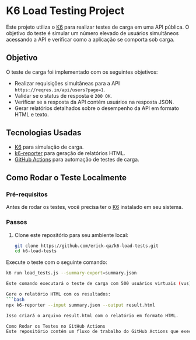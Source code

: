 # K6 Load Testing Project

Este projeto utiliza o [K6](https://k6.io/) para realizar testes de carga em uma API pública. O objetivo do teste é simular um número elevado de usuários simultâneos acessando a API e verificar como a aplicação se comporta sob carga.

## Objetivo

O teste de carga foi implementado com os seguintes objetivos:

- Realizar requisições simultâneas para a API `https://reqres.in/api/users?page=1`.
- Validar se o status de resposta é `200 OK`.
- Verificar se a resposta da API contém usuários na resposta JSON.
- Gerar relatórios detalhados sobre o desempenho da API em formato HTML e texto.

## Tecnologias Usadas

- [K6](https://k6.io/) para simulação de carga.
- [k6-reporter](https://github.com/benc-uk/k6-reporter) para geração de relatórios HTML.
- [GitHub Actions](https://github.com/features/actions) para automação de testes de carga.

## Como Rodar o Teste Localmente

### Pré-requisitos

Antes de rodar os testes, você precisa ter o [K6](https://k6.io/docs/getting-started/) instalado em seu sistema.

### Passos

1. Clone este repositório para seu ambiente local:

   ```bash
   git clone https://github.com/erick-qa/k6-load-tests.git
   cd k6-load-tests
   
Execute o teste com o seguinte comando:
```bash
k6 run load_tests.js --summary-export=summary.json

Este comando executará o teste de carga com 500 usuários virtuais (vus) por 5 minutos. Os resultados serão exportados em formato JSON (summary.json).

Gere o relatório HTML com os resultados:
```bash
npx k6-reporter --input summary.json --output result.html

Isso criará o arquivo result.html com o relatório em formato HTML.

Como Rodar os Testes no GitHub Actions
Este repositório contém um fluxo de trabalho do GitHub Actions que executa os testes de carga automaticamente sempre que um Pull Request é aberto na branch main.
